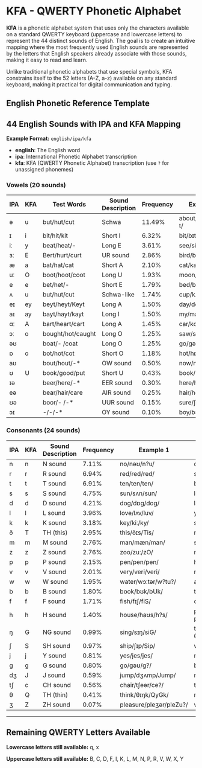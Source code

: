 # KFA - QWERTY Phonetic Alphabet

**KFA** is a phonetic alphabet system that uses only the characters available on a standard QWERTY keyboard (uppercase and lowercase letters) to represent the 44 distinct sounds of English. The goal is to create an intuitive mapping where the most frequently used English sounds are represented by the letters that English speakers already associate with those sounds, making it easy to read and learn.

Unlike traditional phonetic alphabets that use special symbols, KFA constrains itself to the 52 letters (A-Z, a-z) available on any standard keyboard, making it practical for digital communication and typing.

## English Phonetic Reference Template
## 44 English Sounds with IPA and KFA Mapping

**Example Format:** `english/ipa/kfa`
- **english**: The English word
- **ipa**: International Phonetic Alphabet transcription  
- **kfa**: KFA (QWERTY Phonetic Alphabet) transcription (use `?` for unassigned phonemes)

### Vowels (20 sounds)

| IPA | KFA | Test Words | Sound Description | Frequency | Example 1 | Example 2 | Example 3 |
|-----|-----|------------|-------------------|-----------|-----------|-----------|-----------|
| ə | u | but/hut/cut | Schwa | 11.49% | about/əbaʊt/ub?t/ | sofa/səʊfə/s?fu/ | banana/bənɑːnə/bun?nu/ |
| ɪ | i | bit/hit/kit | Short I | 6.32% | bit/bɪt/bit/ | ship/ʃɪp/Sip/ | gym/dʒɪm/Jim/ |
| iː | y | beat/heat/- | Long E | 3.61% | see/siː/sy/ | tree/triː/try/ | key/kiː/ky/ |
| ɜː | E | Bert/hurt/curt | UR sound | 2.86% | bird/bɜːd/bEd/ | word/wɜːd/wEd/ | nurse/nɜːs/nEs/ |
| æ | a | bat/hat/cat | Short A | 2.10% | cat/kæt/kat/ | bat/bæt/bat/ | hand/hænd/hand/ |
| uː | O | boot/hoot/coot | Long U | 1.93% | moon/muːn/mOn/ | blue/bluː/blO/ | food/fuːd/fOd/ |
| e | e | bet/het/- | Short E | 1.79% | bed/bed/bed/ | red/red/red/ | bread/bred/bred/ |
| ʌ | u | but/hut/cut | Schwa-like | 1.74% | cup/kʌp/kup/ | love/lʌv/luv/ | blood/blʌd/blud/ |
| eɪ | ey | beyt/heyt/Keyt | Long A | 1.50% | day/deɪ/dey/ | make/meɪk/meyk/ | rain/reɪn/reyn/ |
| aɪ | ay | bayt/hayt/kayt | Long I | 1.50% | my/maɪ/may/ | time/taɪm/taym/ | fly/flaɪ/flay/ |
| ɑː | A | bart/heart/cart | Long A | 1.45% | car/kɑːr/kAr/ | father/fɑːðər/fATu?/ | palm/pɑːm/pAlm/ |
| ɔː | o | bought/hot/caught | Long O | 1.25% | saw/sɔː/so/ | caught/kɔːt/kot/ | bought/bɔːt/bot/ |
| əʊ |  | boat/- /coat | Long O | 1.25% | go/gəʊ/?/ | home/həʊm/?/ | boat/bəʊt/?/ |
| ɒ | o | bot/hot/cot | Short O | 1.18% | hot/hɒt/hot/ | dog/dɒg/dog/ | wash/wɒʃ/woS/ |
| aʊ |  | bout/hout/-* | OW sound | 0.50% | now/naʊ/?/ | house/haʊs/?/ | cloud/klaʊd/?/ |
| ʊ | U | book/good/put | Short U | 0.43% | book/bʊk/bUk/ | good/gʊd/gUd/ | put/pʊt/pUt/ |
| ɪə |  | beer/here/-* | EER sound | 0.30% | here/hɪə/?/ | beer/bɪə/?/ | deer/dɪə/?/ |
| eə |  | bear/hair/care | AIR sound | 0.25% | hair/heə/?/ | care/keə/?/ | bear/beə/?/ |
| ʊə |  | boor/- /-* | UUR sound | 0.15% | sure/ʃʊə/?/ | tour/tʊə/?/ | pure/pjʊə/?/ |
| ɔɪ |  | -/-/-* | OY sound | 0.10% | boy/bɔɪ/?/ | coin/kɔɪn/?/ | voice/vɔɪs/?/ |

### Consonants (24 sounds)

| IPA | KFA | Sound Description | Frequency | Example 1 | Example 2 | Example 3 |
|-----|-----|-------------------|-----------|-----------|-----------|-----------|
| n | n | N sound | 7.11% | no/nəʊ/n?u/ | dinner/dɪnər/dinu?/ | sun/sʌn/s?un/ |
| r | r | R sound | 6.94% | red/red/red/ | sorry/sɒri/sory/ | car/kɑːr/kAr/ |
| t | t | T sound | 6.91% | ten/ten/ten/ | better/betər/betu?/ | cat/kæt/kat/ |
| s | s | S sound | 4.75% | sun/sʌn/sun/ | lesson/lesən/lesun/ | bus/bʌs/bus/ |
| d | d | D sound | 4.21% | dog/dɒg/dog/ | ladder/lædər/ladu?/ | red/red/red/ |
| l | l | L sound | 3.96% | love/lʌv/luv/ | yellow/jeləʊ/jelu?/ | call/kɔːl/k?l/ |
| k | k | K sound | 3.18% | key/kiː/ky/ | school/skuːl/skOl/ | book/bʊk/bUk/ |
| ð | T | TH (this) | 2.95% | this/ðɪs/Tis/ | mother/mʌðər/muTu?/ | breathe/briːð/bryT/ |
| m | m | M sound | 2.76% | man/mæn/man/ | summer/sʌmər/sumu?/ | time/taɪm/taim/ |
| z | z | Z sound | 2.76% | zoo/zuː/zO/ | music/mjuːzɪk/mjOzik/ | eyes/aɪz/?iz/ |
| p | p | P sound | 2.15% | pen/pen/pen/ | happy/hæpi/hapy/ | cup/kʌp/kup/ |
| v | v | V sound | 2.01% | very/veri/veri/ | river/rɪvər/rivu?/ | love/lʌv/luv/ |
| w | w | W sound | 1.95% | water/wɔːtər/w?tu?/ | away/əweɪ/uwe?/ | quick/kwɪk/kwik/ |
| b | b | B sound | 1.80% | book/bʊk/bUk/ | table/teɪbəl/te?bul/ | job/dʒɒb/Job/ |
| f | f | F sound | 1.71% | fish/fɪʃ/fiS/ | coffee/kɒfi/kofy/ | leaf/liːf/lyf/ |
| h | h | H sound | 1.40% | house/haʊs/h?s/ | perhaps/pərhæps/purh?ps/ | hello/heləʊ/helu?/ |
| ŋ | G | NG sound | 0.99% | sing/sɪŋ/siG/ | thinking/θɪŋkɪŋ/QyGkyG/ | long/lɒŋ/loG/ |
| ʃ | S | SH sound | 0.97% | ship/ʃɪp/Sip/ | washing/wɒʃɪŋ/woSyG/ | fish/fɪʃ/fiS/ |
| j | j | Y sound | 0.81% | yes/jes/jes/ | music/mjuːzɪk/mjOzik/ | few/fjuː/fjO/ |
| g | g | G sound | 0.80% | go/gəʊ/g?/ | bigger/bɪgər/bigu?/ | bag/bæg/bag/ |
| dʒ | J | J sound | 0.59% | jump/dʒʌmp/Jump/ | magic/mædʒɪk/maJik/ | bridge/brɪdʒ/briJ/ |
| tʃ | c | CH sound | 0.56% | chair/tʃeər/ce?/ | teacher/tiːtʃər/tycu?/ | watch/wɒtʃ/woc/ |
| θ | Q | TH (thin) | 0.41% | think/θɪŋk/QyGk/ | nothing/nʌθɪŋ/nuQyG/ | path/pɑːθ/pAQ/ |
| ʒ | Z | ZH sound | 0.07% | pleasure/pleʒər/pleZu?/ | vision/vɪʒən/viZun/ | beige/beɪʒ/be?Z/ |

---

## Remaining QWERTY Letters Available

**Lowercase letters still available:** q, x

**Uppercase letters still available:** B, C, D, F, I, K, L, M, N, P, R, V, W, X, Y

